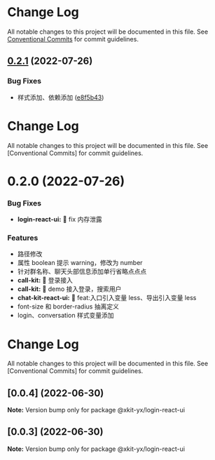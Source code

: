 # Change Log

All notable changes to this project will be documented in this file.
See [Conventional Commits](https://conventionalcommits.org) for commit guidelines.

## [0.2.1](https://g.hz.netease.com/yunxin-app/xkit-fe/compare/@xkit-yx/login-react-ui@0.2.0...@xkit-yx/login-react-ui@0.2.1) (2022-07-26)

### Bug Fixes

- 样式添加、依赖添加 ([e8f5b43](https://g.hz.netease.com/yunxin-app/xkit-fe/commits/e8f5b4368a6edfb700b395bd6e25be4c099328f4))

# Change Log

All notable changes to this project will be documented in this file.
See [Conventional Commits] for commit guidelines.

# 0.2.0 (2022-07-26)

### Bug Fixes

- **login-react-ui:** 🐛 fix 内存泄露

### Features

- 路径修改
- 属性 boolean 提示 warning，修改为 number
- 针对群名称、聊天头部信息添加单行省略点点点
- **call-kit:** 🎸 登录接入
- **call-kit:** 🎸 demo 接入登录，搜索用户
- **chat-kit-react-ui:** 🎸 feat:入口引入变量 less、导出引入变量 less
- font-size 和 border-radius 抽离定义
- login、conversation 样式变量添加

# Change Log

All notable changes to this project will be documented in this file.
See [Conventional Commits] for commit guidelines.

## [0.0.4] (2022-06-30)

**Note:** Version bump only for package @xkit-yx/login-react-ui

## [0.0.3] (2022-06-30)

**Note:** Version bump only for package @xkit-yx/login-react-ui
